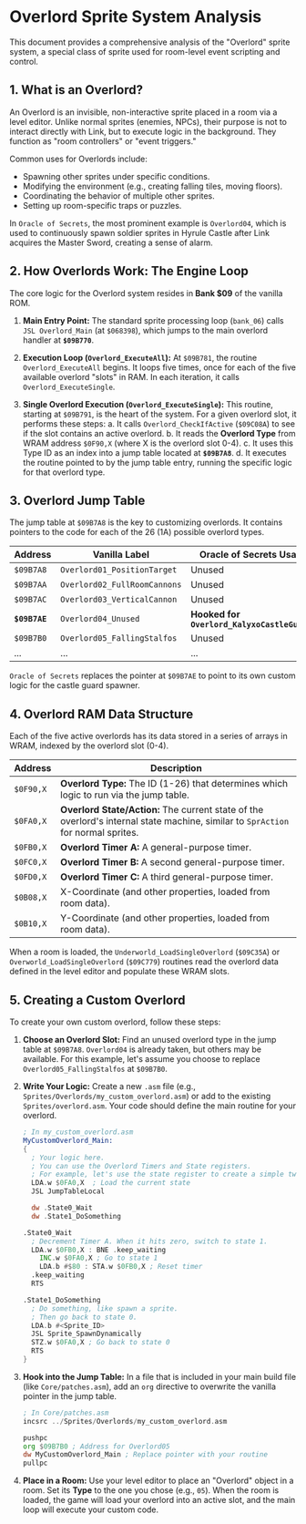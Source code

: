 # Overlord Sprite System Analysis

This document provides a comprehensive analysis of the "Overlord" sprite system, a special class of sprite used for room-level event scripting and control.

## 1. What is an Overlord?

An Overlord is an invisible, non-interactive sprite placed in a room via a level editor. Unlike normal sprites (enemies, NPCs), their purpose is not to interact directly with Link, but to execute logic in the background. They function as "room controllers" or "event triggers."

Common uses for Overlords include:
- Spawning other sprites under specific conditions.
- Modifying the environment (e.g., creating falling tiles, moving floors).
- Coordinating the behavior of multiple other sprites.
- Setting up room-specific traps or puzzles.

In `Oracle of Secrets`, the most prominent example is `Overlord04`, which is used to continuously spawn soldier sprites in Hyrule Castle after Link acquires the Master Sword, creating a sense of alarm.

## 2. How Overlords Work: The Engine Loop

The core logic for the Overlord system resides in **Bank $09** of the vanilla ROM.

1.  **Main Entry Point:** The standard sprite processing loop (`bank_06`) calls `JSL Overlord_Main` (at `$068398`), which jumps to the main overlord handler at **`$09B770`**.

2.  **Execution Loop (`Overlord_ExecuteAll`):** At `$09B781`, the routine `Overlord_ExecuteAll` begins. It loops five times, once for each of the five available overlord "slots" in RAM. In each iteration, it calls `Overlord_ExecuteSingle`.

3.  **Single Overlord Execution (`Overlord_ExecuteSingle`):** This routine, starting at `$09B791`, is the heart of the system. For a given overlord slot, it performs these steps:
    a. It calls `Overlord_CheckIfActive` (`$09C08A`) to see if the slot contains an active overlord.
    b. It reads the **Overlord Type** from WRAM address `$0F90,X` (where X is the overlord slot 0-4).
    c. It uses this Type ID as an index into a jump table located at **`$09B7A8`**.
    d. It executes the routine pointed to by the jump table entry, running the specific logic for that overlord type.

## 3. Overlord Jump Table

The jump table at `$09B7A8` is the key to customizing overlords. It contains pointers to the code for each of the 26 (1A) possible overlord types.

| Address       | Vanilla Label                | Oracle of Secrets Usage                      |
|---------------|------------------------------|----------------------------------------------|
| `$09B7A8`     | `Overlord01_PositionTarget`  | Unused                                       |
| `$09B7AA`     | `Overlord02_FullRoomCannons` | Unused                                       |
| `$09B7AC`     | `Overlord03_VerticalCannon`  | Unused                                       |
| **`$09B7AE`** | `Overlord04_Unused`          | **Hooked for `Overlord_KalyxoCastleGuards`** |
| `$09B7B0`     | `Overlord05_FallingStalfos`  | Unused                                       |
| ...           | ...                          | ...                                          |

`Oracle of Secrets` replaces the pointer at `$09B7AE` to point to its own custom logic for the castle guard spawner.

## 4. Overlord RAM Data Structure

Each of the five active overlords has its data stored in a series of arrays in WRAM, indexed by the overlord slot (0-4).

| Address   | Description                                                                                                                       |
|-----------|-----------------------------------------------------------------------------------------------------------------------------------|
| `$0F90,X` | **Overlord Type:** The ID (1-26) that determines which logic to run via the jump table.                                           |
| `$0FA0,X` | **Overlord State/Action:** The current state of the overlord's internal state machine, similar to `SprAction` for normal sprites. |
| `$0FB0,X` | **Overlord Timer A:** A general-purpose timer.                                                                                    |
| `$0FC0,X` | **Overlord Timer B:** A second general-purpose timer.                                                                             |
| `$0FD0,X` | **Overlord Timer C:** A third general-purpose timer.                                                                              |
| `$0B08,X` | X-Coordinate (and other properties, loaded from room data).                                                                       |
| `$0B10,X` | Y-Coordinate (and other properties, loaded from room data).                                                                       |

When a room is loaded, the `Underworld_LoadSingleOverlord` (`$09C35A`) or `Overworld_LoadSingleOverlord` (`$09C779`) routines read the overlord data defined in the level editor and populate these WRAM slots.

## 5. Creating a Custom Overlord

To create your own custom overlord, follow these steps:

1.  **Choose an Overlord Slot:** Find an unused overlord type in the jump table at `$09B7A8`. `Overlord04` is already taken, but others may be available. For this example, let's assume you choose to replace `Overlord05_FallingStalfos` at `$09B7B0`.

2.  **Write Your Logic:** Create a new `.asm` file (e.g., `Sprites/Overlords/my_custom_overlord.asm`) or add to the existing `Sprites/overlord.asm`. Your code should define the main routine for your overlord.

    ```asm
    ; In my_custom_overlord.asm
    MyCustomOverlord_Main:
    {
      ; Your logic here.
      ; You can use the Overlord Timers and State registers.
      ; For example, let's use the state register to create a simple two-state machine.
      LDA.w $0FA0,X  ; Load the current state
      JSL JumpTableLocal

      dw .State0_Wait
      dw .State1_DoSomething

    .State0_Wait
      ; Decrement Timer A. When it hits zero, switch to state 1.
      LDA.w $0FB0,X : BNE .keep_waiting
        INC.w $0FA0,X ; Go to state 1
        LDA.b #$80 : STA.w $0FB0,X ; Reset timer
      .keep_waiting
      RTS

    .State1_DoSomething
      ; Do something, like spawn a sprite.
      ; Then go back to state 0.
      LDA.b #<Sprite_ID>
      JSL Sprite_SpawnDynamically
      STZ.w $0FA0,X ; Go back to state 0
      RTS
    }
    ```

3.  **Hook into the Jump Table:** In a file that is included in your main build file (like `Core/patches.asm`), add an `org` directive to overwrite the vanilla pointer in the jump table.

    ```asm
    ; In Core/patches.asm
    incsrc ../Sprites/Overlords/my_custom_overlord.asm

    pushpc
    org $09B7B0 ; Address for Overlord05
    dw MyCustomOverlord_Main ; Replace pointer with your routine
    pullpc
    ```

4.  **Place in a Room:** Use your level editor to place an "Overlord" object in a room. Set its **Type** to the one you chose (e.g., `05`). When the room is loaded, the game will load your overlord into an active slot, and the main loop will execute your custom code.
